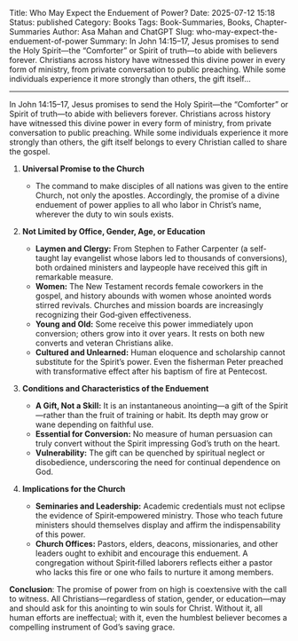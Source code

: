 Title: Who May Expect the Enduement of Power?
Date: 2025-07-12 15:18
Status: published
Category: Books
Tags: Book-Summaries, Books, Chapter-Summaries
Author: Asa Mahan and ChatGPT
Slug: who-may-expect-the-enduement-of-power
Summary: In John 14:15–17, Jesus promises to send the Holy Spirit—the “Comforter” or Spirit of truth—to abide with believers forever. Christians across history have witnessed this divine power in every form of ministry, from private conversation to public preaching. While some individuals experience it more strongly than others, the gift itself...

---

In John 14:15–17, Jesus promises to send the Holy Spirit—the “Comforter” or Spirit of truth—to abide with believers forever. Christians across history have witnessed this divine power in every form of ministry, from private conversation to public preaching. While some individuals experience it more strongly than others, the gift itself belongs to every Christian called to share the gospel.

1. **Universal Promise to the Church**  
   - The command to make disciples of all nations was given to the entire Church, not only the apostles. Accordingly, the promise of a divine enduement of power applies to all who labor in Christ’s name, wherever the duty to win souls exists.

2. **Not Limited by Office, Gender, Age, or Education**  
   - **Laymen and Clergy:** From Stephen to Father Carpenter (a self-taught lay evangelist whose labors led to thousands of conversions), both ordained ministers and laypeople have received this gift in remarkable measure.  
   - **Women:** The New Testament records female coworkers in the gospel, and history abounds with women whose anointed words stirred revivals. Churches and mission boards are increasingly recognizing their God‑given effectiveness.  
   - **Young and Old:** Some receive this power immediately upon conversion; others grow into it over years. It rests on both new converts and veteran Christians alike.  
   - **Cultured and Unlearned:** Human eloquence and scholarship cannot substitute for the Spirit’s power. Even the fisherman Peter preached with transformative effect after his baptism of fire at Pentecost.

3. **Conditions and Characteristics of the Enduement**  
   - **A Gift, Not a Skill:** It is an instantaneous anointing—a gift of the Spirit—rather than the fruit of training or habit. Its depth may grow or wane depending on faithful use.  
   - **Essential for Conversion:** No measure of human persuasion can truly convert without the Spirit impressing God’s truth on the heart.  
   - **Vulnerability:** The gift can be quenched by spiritual neglect or disobedience, underscoring the need for continual dependence on God.

4. **Implications for the Church**  
   - **Seminaries and Leadership:** Academic credentials must not eclipse the evidence of Spirit‑empowered ministry. Those who teach future ministers should themselves display and affirm the indispensability of this power.  
   - **Church Offices:** Pastors, elders, deacons, missionaries, and other leaders ought to exhibit and encourage this enduement. A congregation without Spirit‑filled laborers reflects either a pastor who lacks this fire or one who fails to nurture it among members.

**Conclusion**: The promise of power from on high is coextensive with the call to witness. All Christians—regardless of station, gender, or education—may and should ask for this anointing to win souls for Christ. Without it, all human efforts are ineffectual; with it, even the humblest believer becomes a compelling instrument of God’s saving grace.

